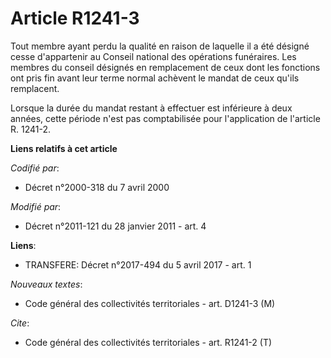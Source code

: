 # Article R1241-3

Tout membre ayant perdu la qualité en raison de laquelle il a été désigné cesse d'appartenir au Conseil national des
opérations funéraires. Les membres du conseil désignés en remplacement de ceux dont les fonctions ont pris fin avant leur
terme normal achèvent le mandat de ceux qu'ils remplacent. 

Lorsque la durée du mandat restant à effectuer est inférieure à deux années, cette période n'est pas comptabilisée pour
l'application de l'article R. 1241-2.

**Liens relatifs à cet article**

_Codifié par_:

  - Décret n°2000-318 du 7 avril 2000

_Modifié par_:

  - Décret n°2011-121 du 28 janvier 2011 - art. 4

**Liens**:

  - TRANSFERE: Décret n°2017-494 du 5 avril 2017 - art. 1

_Nouveaux textes_:

  - Code général des collectivités territoriales - art. D1241-3 (M)

_Cite_:

  - Code général des collectivités territoriales - art. R1241-2 (T)
